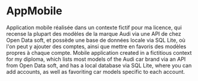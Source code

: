 # AppMobile
Application mobile réalisée dans un contexte fictif pour ma licence, qui recense la plupart des modèles de la marque Audi via une API de chez Open Data soft, et possède une base de données locale via SQL Lite, où l'on peut y ajouter des comptes, ainsi que mettre en favoris des modèles propres à chaque compte.
Mobile application created in a fictitious context for my diploma, which lists most models of the Audi car brand via an API from Open Data soft, and has a local database via SQL Lite, where you can add accounts, as well as favoriting car models specific to each account.
